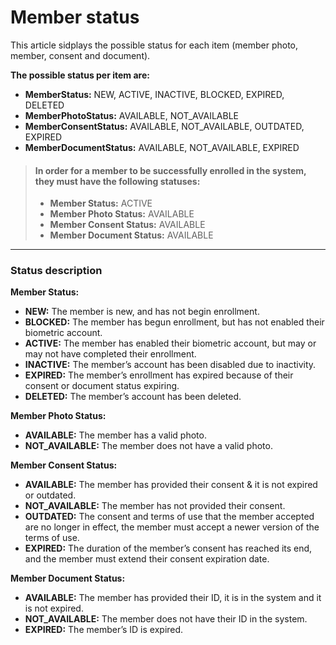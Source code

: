 # Member status

This article sidplays the possible status for each item (member photo, member, consent and document).

**The possible status per item are:**
- **MemberStatus:** NEW, ACTIVE, INACTIVE, BLOCKED, EXPIRED, DELETED
- **MemberPhotoStatus:** AVAILABLE, NOT_AVAILABLE
- **MemberConsentStatus:** AVAILABLE, NOT_AVAILABLE, OUTDATED, EXPIRED
- **MemberDocumentStatus:** AVAILABLE, NOT_AVAILABLE, EXPIRED

<!-- theme: info -->

> #### In order for a member to be successfully enrolled in the system, they must have the following statuses:
>- **Member Status:** ACTIVE
>- **Member Photo Status:** AVAILABLE
>- **Member Consent Status:** AVAILABLE
>- **Member Document Status:** AVAILABLE
****


### Status description
**Member Status:**
- **NEW:** The member is new, and has not begin enrollment.
- **BLOCKED:** The member has begun enrollment, but has not enabled their biometric account.
- **ACTIVE:** The member has enabled their biometric account, but may or may not have completed their enrollment.
- **INACTIVE:** The member’s account has been disabled due to inactivity.
- **EXPIRED:** The member’s enrollment has expired because of their consent or document status expiring.
- **DELETED:** The member’s account has been deleted.

**Member Photo Status:**
- **AVAILABLE:** The member has a valid photo.
- **NOT_AVAILABLE:** The member does not have a valid photo.

**Member Consent Status:**
- **AVAILABLE:** The member has provided their consent & it is not expired or outdated.
- **NOT_AVAILABLE:** The member has not provided their consent.
- **OUTDATED:** The consent and terms of use that the member accepted are no longer in effect, the member must accept a newer version of the terms of use.
- **EXPIRED:** The duration of the member’s consent has reached its end, and the member must extend their consent expiration date.

**Member Document Status:**
- **AVAILABLE:** The member has provided their ID, it is in the system and it is not expired.
- **NOT_AVAILABLE:** The member does not have their ID in the system.
- **EXPIRED:** The member’s ID is expired.

